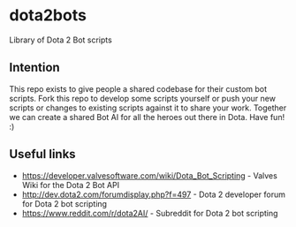 # dota2bots
Library of Dota 2 Bot scripts

## Intention
This repo exists to give people a shared codebase for their custom bot scripts. Fork this repo to develop some scripts yourself or push your new scripts or changes to existing scripts against it to share your work.
Together we can create a shared Bot AI for all the heroes out there in Dota. Have fun! :)

## Useful links
* https://developer.valvesoftware.com/wiki/Dota_Bot_Scripting - Valves Wiki for the Dota 2 Bot API
* http://dev.dota2.com/forumdisplay.php?f=497 - Dota 2 developer forum for Dota 2 bot scripting
* https://www.reddit.com/r/dota2AI/ - Subreddit for Dota 2 bot scripting
